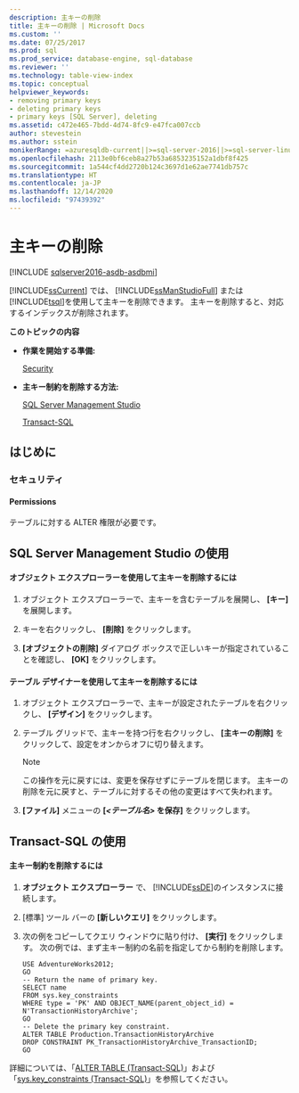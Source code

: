 ```yaml
---
description: 主キーの削除
title: 主キーの削除 | Microsoft Docs
ms.custom: ''
ms.date: 07/25/2017
ms.prod: sql
ms.prod_service: database-engine, sql-database
ms.reviewer: ''
ms.technology: table-view-index
ms.topic: conceptual
helpviewer_keywords:
- removing primary keys
- deleting primary keys
- primary keys [SQL Server], deleting
ms.assetid: c472e465-7bdd-4d74-8fc9-e47fca007ccb
author: stevestein
ms.author: sstein
monikerRange: =azuresqldb-current||>=sql-server-2016||>=sql-server-linux-2017||=azuresqldb-mi-current
ms.openlocfilehash: 2113e0bf6ceb8a27b53a6853235152a1dbf8f425
ms.sourcegitcommit: 1a544cf4dd2720b124c3697d1e62ae7741db757c
ms.translationtype: HT
ms.contentlocale: ja-JP
ms.lasthandoff: 12/14/2020
ms.locfileid: "97439392"
---
```

# <a name="delete-primary-keys"></a>主キーの削除

[!INCLUDE [sqlserver2016-asdb-asdbmi](../../includes/applies-to-version/sqlserver2016-asdb-asdbmi.md)]

  [!INCLUDE[ssCurrent](../../includes/sscurrent-md.md)] では、 [!INCLUDE[ssManStudioFull](../../includes/ssmanstudiofull-md.md)] または [!INCLUDE[tsql](../../includes/tsql-md.md)]を使用して主キーを削除できます。 主キーを削除すると、対応するインデックスが削除されます。  
  
 **このトピックの内容**  
  
-   **作業を開始する準備:**  
  
     [Security](#Security)  
  
-   **主キー制約を削除する方法:**  
  
     [SQL Server Management Studio](#SSMSProcedure)  
  
     [Transact-SQL](#TsqlProcedure)  
  
##  <a name="before-you-begin"></a><a name="BeforeYouBegin"></a> はじめに  
  
###  <a name="security"></a><a name="Security"></a> セキュリティ  
  
####  <a name="permissions"></a><a name="Permissions"></a> Permissions  
 テーブルに対する ALTER 権限が必要です。  
  
##  <a name="using-sql-server-management-studio"></a><a name="SSMSProcedure"></a> SQL Server Management Studio の使用  
  
#### <a name="to-delete-a-primary-key-constraint-using-object-explorer"></a>オブジェクト エクスプローラーを使用して主キーを削除するには  
  
1.  オブジェクト エクスプローラーで、主キーを含むテーブルを展開し、 **[キー]** を展開します。  
  
2.  キーを右クリックし、 **[削除]** をクリックします。  
  
3.  **[オブジェクトの削除]** ダイアログ ボックスで正しいキーが指定されていることを確認し、 **[OK]** をクリックします。  
  
#### <a name="to-delete-a-primary-key-constraint-using-table-designer"></a>テーブル デザイナーを使用して主キーを削除するには  
  
1.  オブジェクト エクスプローラーで、主キーが設定されたテーブルを右クリックし、 **[デザイン]** をクリックします。  
  
2.  テーブル グリッドで、主キーを持つ行を右クリックし、 **[主キーの削除]** をクリックして、設定をオンからオフに切り替えます。  
  
    > [!NOTE]  
    >  この操作を元に戻すには、変更を保存せずにテーブルを閉じます。 主キーの削除を元に戻すと、テーブルに対するその他の変更はすべて失われます。  
  
3.  **[ファイル]** メニューの **[_<テーブル名>_ を保存]** をクリックします。  
  
##  <a name="using-transact-sql"></a><a name="TsqlProcedure"></a> Transact-SQL の使用  
  
#### <a name="to-delete-a-primary-key-constraint"></a>主キー制約を削除するには  
  
1.  **オブジェクト エクスプローラー** で、 [!INCLUDE[ssDE](../../includes/ssde-md.md)]のインスタンスに接続します。  
  
2.  [標準] ツール バーの **[新しいクエリ]** をクリックします。  
  
3.  次の例をコピーしてクエリ ウィンドウに貼り付け、 **[実行]** をクリックします。 次の例では、まず主キー制約の名前を指定してから制約を削除します。  
  
    ```  
    USE AdventureWorks2012;  
    GO  
    -- Return the name of primary key.  
    SELECT name  
    FROM sys.key_constraints  
    WHERE type = 'PK' AND OBJECT_NAME(parent_object_id) = N'TransactionHistoryArchive';  
    GO  
    -- Delete the primary key constraint.  
    ALTER TABLE Production.TransactionHistoryArchive  
    DROP CONSTRAINT PK_TransactionHistoryArchive_TransactionID;   
    GO  
    ```  
  
 詳細については、「[ALTER TABLE &#40;Transact-SQL&#41;](../../t-sql/statements/alter-table-transact-sql.md)」および「[sys.key_constraints &#40;Transact-SQL&#41;](../../relational-databases/system-catalog-views/sys-key-constraints-transact-sql.md)」を参照してください。  
  
###  <a name="TsqlExample"></a>  
